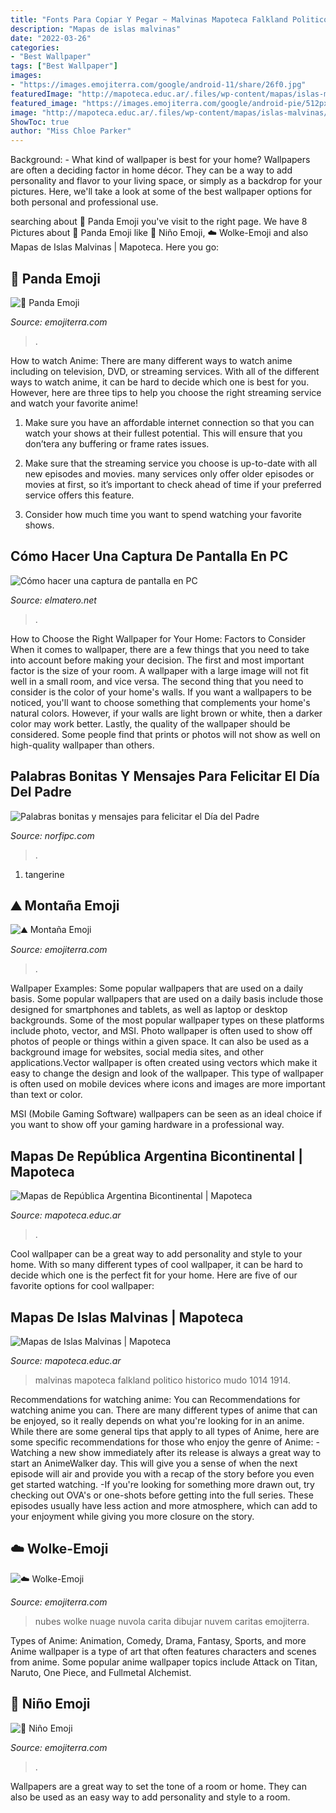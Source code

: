 ```yaml
---
title: "Fonts Para Copiar Y Pegar ~ Malvinas Mapoteca Falkland Politico Historico Mudo 1014 1914"
description: "Mapas de islas malvinas"
date: "2022-03-26"
categories:
- "Best Wallpaper"
tags: ["Best Wallpaper"]
images:
- "https://images.emojiterra.com/google/android-11/share/26f0.jpg"
featuredImage: "http://mapoteca.educ.ar/.files/wp-content/mapas/islas-malvinas/historico/download/islas-malvinas_historico.jpg"
featured_image: "https://images.emojiterra.com/google/android-pie/512px/1f43c.png"
image: "http://mapoteca.educ.ar/.files/wp-content/mapas/islas-malvinas/historico/download/islas-malvinas_historico.jpg"
ShowToc: true
author: "Miss Chloe Parker"
---
```



Background: - What kind of wallpaper is best for your home?
Wallpapers are often a deciding factor in home décor. They can be a way to add personality and flavor to your living space, or simply as a backdrop for your pictures. Here, we'll take a look at some of the best wallpaper options for both personal and professional use.

	

		
searching about 🐼 Panda Emoji you've visit to the right page. We have 8 Pictures about 🐼 Panda Emoji like 👦 Niño Emoji, ☁️ Wolke-Emoji and also Mapas de Islas Malvinas | Mapoteca. Here you go:
		
    
## 🐼 Panda Emoji

<img loading=lazy src="https://images.emojiterra.com/google/android-pie/512px/1f43c.png" onerror="this.onerror=null;this.src='https://tse4.mm.bing.net/th?id=OIP.vTilTL42HLhaOjjF9sF4gQHaHa&amp;pid=15.1';" alt="🐼 Panda Emoji">

_Source: emojiterra.com_

>. 

	

How to watch Anime: There are many different ways to watch anime including on television, DVD, or streaming services.
With all of the different ways to watch anime, it can be hard to decide which one is best for you. However, here are three tips to help you choose the right streaming service and watch your favorite anime!
1. Make sure you have an affordable internet connection so that you can watch your shows at their fullest potential. This will ensure that you don’tera any buffering or frame rates issues.

2. Make sure that the streaming service you choose is up-to-date with all new episodes and movies. many services only offer older episodes or movies at first, so it’s important to check ahead of time if your preferred service offers this feature.

3. Consider how much time you want to spend watching your favorite shows.

    
## Cómo Hacer Una Captura De Pantalla En PC

<img loading=lazy src="http://www.elmatero.net/images/showid2/3793692?w=1200&amp;zc=4" onerror="this.onerror=null;this.src='https://tse4.mm.bing.net/th?id=OIP.WCcoYNSKLhT84I0Cu9MVMwHaE8&amp;pid=15.1';" alt="Cómo hacer una captura de pantalla en PC">

_Source: elmatero.net_

>. 

	

How to Choose the Right Wallpaper for Your Home: Factors to Consider
When it comes to wallpaper, there are a few things that you need to take into account before making your decision. The first and most important factor is the size of your room. A wallpaper with a large image will not fit well in a small room, and vice versa. 
The second thing that you need to consider is the color of your home's walls. If you want a wallpapers to be noticed, you'll want to choose something that complements your home's natural colors. However, if your walls are light brown or white, then a darker color may work better. 
Lastly, the quality of the wallpaper should be considered. Some people find that prints or photos will not show as well on high-quality wallpaper than others.

    
## Palabras Bonitas Y Mensajes Para Felicitar El Día Del Padre

<img loading=lazy src="http://norfipc.com/fotos/padres/felicidades-papa-alguien-piensa-en-ti.jpeg" onerror="this.onerror=null;this.src='https://tse4.mm.bing.net/th?id=OIP.t-P3Lqyik-lWpFU8O5clMgHaE8&amp;pid=15.1';" alt="Palabras bonitas y mensajes para felicitar el Día del Padre">

_Source: norfipc.com_

>. 

	

1. tangerine 

    
## ⛰️ Montaña Emoji

<img loading=lazy src="https://images.emojiterra.com/google/android-11/share/26f0.jpg" onerror="this.onerror=null;this.src='https://tse3.mm.bing.net/th?id=OIP.fbCPRI5qR_O-fttyLGK2xgHaD4&amp;pid=15.1';" alt="⛰️ Montaña Emoji">

_Source: emojiterra.com_

>. 

	

Wallpaper Examples: Some popular wallpapers that are used on a daily basis.
Some popular wallpapers that are used on a daily basis include those designed for smartphones and tablets, as well as laptop or desktop backgrounds. Some of the most popular wallpaper types on these platforms include photo, vector, and MSI. 
Photo wallpaper is often used to show off photos of people or things within a given space. It can also be used as a background image for websites, social media sites, and other applications.Vector wallpaper is often created using vectors which make it easy to change the design and look of the wallpaper. This type of wallpaper is often used on mobile devices where icons and images are more important than text or color. 

MSI (Mobile Gaming Software) wallpapers can be seen as an ideal choice if you want to show off your gaming hardware in a professional way.

    
## Mapas De República Argentina Bicontinental | Mapoteca

<img loading=lazy src="http://mapoteca.educ.ar/.files/wp-content/mapas/republica-argentina-bicontinental/politico/impresion/republica-argentina-bicontinental_politico.jpg" onerror="this.onerror=null;this.src='https://tse1.mm.bing.net/th?id=OIP.86tRUuDSPNfCVB_nr0JZHAHaQh&amp;pid=15.1';" alt="Mapas de República Argentina Bicontinental | Mapoteca">

_Source: mapoteca.educ.ar_

>. 

	

Cool wallpaper can be a great way to add personality and style to your home. With so many different types of cool wallpaper, it can be hard to decide which one is the perfect fit for your home. Here are five of our favorite options for cool wallpaper: 

    
## Mapas De Islas Malvinas | Mapoteca

<img loading=lazy src="http://mapoteca.educ.ar/.files/wp-content/mapas/islas-malvinas/historico/download/islas-malvinas_historico.jpg" onerror="this.onerror=null;this.src='https://tse4.mm.bing.net/th?id=OIP.AlGnc7DiU2najAW_ZMD5aQHaD7&amp;pid=15.1';" alt="Mapas de Islas Malvinas | Mapoteca">

_Source: mapoteca.educ.ar_

>malvinas mapoteca falkland politico historico mudo 1014 1914. 

	

Recommendations for watching anime: You can
Recommendations for watching anime you can. There are many different types of anime that can be enjoyed, so it really depends on what you're looking for in an anime. While there are some general tips that apply to all types of Anime, here are some specific recommendations for those who enjoy the genre of Anime: 
-Watching a new show immediately after its release is always a great way to start an AnimeWalker day. This will give you a sense of when the next episode will air and provide you with a recap of the story before you even get started watching. 
-If you're looking for something more drawn out, try checking out OVA's or one-shots before getting into the full series. These episodes usually have less action and more atmosphere, which can add to your enjoyment while giving you more closure on the story.

    
## ☁️ Wolke-Emoji

<img loading=lazy src="https://images.emojiterra.com/google/noto-emoji/unicode-13.1/share/2601.jpg" onerror="this.onerror=null;this.src='https://tse3.mm.bing.net/th?id=OIP.rW3TPc3GWr7BWo5wQDCDywHaD4&amp;pid=15.1';" alt="☁️ Wolke-Emoji">

_Source: emojiterra.com_

>nubes wolke nuage nuvola carita dibujar nuvem caritas emojiterra. 

	

Types of Anime: Animation, Comedy, Drama, Fantasy, Sports, and more
Anime wallpaper is a type of art that often features characters and scenes from anime. Some popular anime wallpaper topics include Attack on Titan, Naruto, One Piece, and Fullmetal Alchemist.

    
## 👦 Niño Emoji

<img loading=lazy src="https://images.emojiterra.com/google/android-nougat/512px/1f466.png" onerror="this.onerror=null;this.src='https://tse3.mm.bing.net/th?id=OIP.yOcDvGQmPmcNVtg4XlF2hAD6D6&amp;pid=15.1';" alt="👦 Niño Emoji">

_Source: emojiterra.com_

>. 

	

Wallpapers are a great way to set the tone of a room or home. They can also be used as an easy way to add personality and style to a room.


